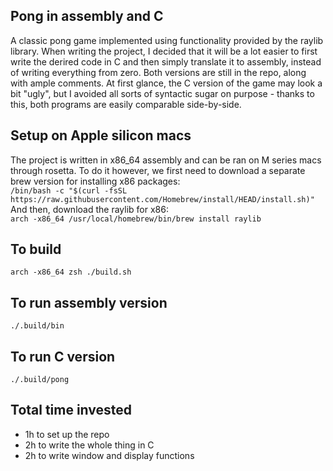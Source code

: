 ## Pong in assembly and C
A classic pong game implemented using functionality provided by the raylib library. When writing the project, I decided that it will be a lot easier to first write the derired code in C and then simply translate it to assembly, instead of writing everything from zero. Both versions are still in the repo, along with ample comments. At first glance, the C version of the game may look a bit "ugly", but I avoided all sorts of syntactic sugar on purpose - thanks to this, both programs are easily comparable side-by-side.

## Setup on Apple silicon macs
The project is written in x86_64 assembly and can be ran on M series macs through rosetta. To do it however, we first need to download a separate brew version for installing x86 packages: <br/>
```/bin/bash -c "$(curl -fsSL https://raw.githubusercontent.com/Homebrew/install/HEAD/install.sh)"``` <br/>
And then, download the raylib for x86:<br/>
```arch -x86_64 /usr/local/homebrew/bin/brew install raylib```

## To build
```arch -x86_64 zsh ./build.sh``` 

## To run assembly version
```./.build/bin```

## To run C version
```./.build/pong```

## Total time invested
- 1h to set up the repo
- 2h to write the whole thing in C
- 2h to write window and display functions
